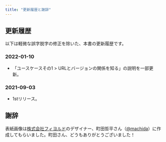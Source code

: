 ```yaml
---
title: "更新履歴と謝辞"
---
```


## 更新履歴

以下は軽微な誤字脱字の修正を除いた、本書の更新履歴です。

### 2022-01-10

- 「ユースケースその1 > URLとバージョンの関係を知る」の説明を一部更新。

### 2021-09-03

- 1stリリース。

## 謝辞

表紙画像は[株式会社フィヨルド](https://fjord.jp/)のデザイナー、町田哲平さん（[@machida](https://twitter.com/machida)）に作成してもらいました。町田さん、どうもありがとうございました！
